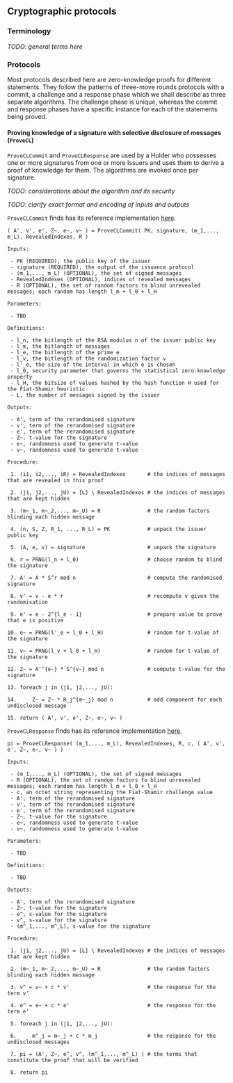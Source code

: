 ## Cryptographic protocols

### Terminology

_TODO: general terms here_

### Protocols

Most protocols described here are zero-knowledge proofs for different statements. They follow the patterns of three-move rounds protocols with a commit, a challenge and a response phase which we shall describe as three separate algorithms. The challenge phase is unique, whereas the commit and response phases have a specific instance for each of the statements being proved.

#### Proving knowledge of a signature with selective disclosure of messages (`ProveCL`)

`ProveCLCommit` and `ProveCLResponse` are used by a Holder who possesses one or more signatures from one or more Issuers and uses them to derive a proof of knowledge for them. The algorithms are invoked once per signature.

_TODO: considerations about the algorithm and its security_

_TODO: clarify exact format and encoding of inputs and outputs_

`ProveCLCommit` finds has its reference implementation [here](https://github.com/hyperledger/ursa/blob/ece6ce32a59df4e1f99fa38243c1236423066bc2/libursa/src/cl/prover.rs#L1313-L1394).

```
( A', v', e', Z~, e~, v~ ) = ProveCLCommit( PK, signature, (m_1,..., m_L), RevealedIndexes, R )

Inputs:

 - PK (REQUIRED), the public key of the issuer
 - signature (REQUIRED), the output of the issuance protocol
 - (m_1,..., m_L) (OPTIONAL), the set of signed messages
 - RevealedIndexes (OPTIONAL), indices of revealed messages
 - R (OPTIONAL), the set of random factors to blind unrevealed messages; each random has length l_m + l_0 + l_H

Parameters:

 - TBD

Definitions:

 - l_n, the bitlength of the RSA modulus n of the issuer public key
 - l_m, the bitlength of messages
 - l_e, the bitlength of the prime e
 - l_v, the bitlength of the randomization factor v
 - l'_e, the size of the interval in which e is chosen
 - l_0, security parameter that governs the statistical zero-knowledge property
 - l_H, the bitsize of values hashed by the hash function H used for the Fiat-Shamir heuristic
 - L, the number of messages signed by the issuer

Outputs:

 - A', term of the rerandomised signature
 - v', term of the rerandomised signature
 - e', term of the rerandomised signature
 - Z~. t-value for the signature
 - e~, randomness used to generate t-value
 - v~, randomness used to generate t-value

Procedure:

 1. (i1, i2,..., iR) = RevealedIndexes       # the indices of messages that are revealed in this proof

 2. (j1, j2,..., jU) = [L] \ RevealedIndexes # the indices of messages that are kept hidden

 3. (m~_1, m~_2,..., m~_U) = R               # the random factors blinding each hidden message

 4. (n, S, Z, R_1, ..., R_L) = PK            # unpack the issuer public key

 5. (A, e, v) = signature                    # unpack the signature

 6. r = PRNG(l_n + l_0)                      # choose random to blind the signature

 7. A' = A * S^r mod n                       # compute the randomised signature

 8. v' = v - e * r                           # recompute v given the randomisation

 9. e' = e - 2^{l_e - 1}                     # prepare value to prove that e is positive

10. e~ = PRNG(l'_e + l_0 + l_H)              # random for t-value of the signature

11. v~ = PRNG(l_v + l_0 + l_H)               # random for t-value of the signature

12. Z~ = A'^{e~} * S^{v~} mod n              # compute t-value for the signature

13. foreach j in (j1, j2,..., jU):

14.     Z~ = Z~ * R_j^{m~_j} mod n           # add component for each undisclosed message

15. return ( A', v', e', Z~, e~, v~ )
```

`ProveCLResponse` finds has its reference implementation [here](https://github.com/hyperledger/ursa/blob/ece6ce32a59df4e1f99fa38243c1236423066bc2/libursa/src/cl/prover.rs#L1533-L1633).


```
pi = ProveCLResponse( (m_1,..., m_L), RevealedIndexes, R, c, ( A', v', e', Z~, e~, v~ ) )

Inputs:

 - (m_1,..., m_L) (OPTIONAL), the set of signed messages
 - R (OPTIONAL), the set of random factors to blind unrevealed messages; each random has length l_m + l_0 + l_H
 - c, an octet string representing the Fiat-Shamir challenge value
 - A', term of the rerandomised signature
 - v', term of the rerandomised signature
 - e', term of the rerandomised signature
 - Z~. t-value for the signature
 - e~, randomness used to generate t-value
 - v~, randomness used to generate t-value

Parameters:

 - TBD

Definitions:

 - TBD

Outputs:

 - A', term of the rerandomised signature
 - Z~. t-value for the signature
 - e^, s-value for the signature
 - v^, s-value for the signature
 - (m^_1,..., m^_L), s-value for the signature

Procedure:

 1. (j1, j2,..., jU) = [L] \ RevealedIndexes # the indices of messages that are kept hidden

 2. (m~_1, m~_2,..., m~_U) = R               # the random factors blinding each hidden message

 3. v^ = v~ + c * v'                         # the response for the term v'

 4. e^ = e~ + c * e'                         # the response for the term e'

 5. foreach j in (j1, j2,..., jU):

 6.     m^_j = m~_j + c * m_j                # the response for the undisclosed messages

 7. pi = (A', Z~, e^, v^, (m^_1,..., m^_L) ) # the terms that constitute the proof that will be verified

 8. return pi
```
